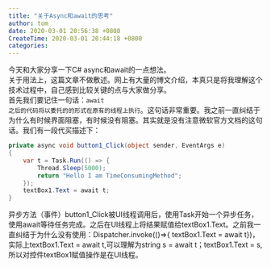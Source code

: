 ```yaml
---
title: "关于Async和await的思考"
author: tom
date: 2020-03-01 20:56:38 +0800
CreateTime: 2020-03-01 20:44:18 +0800
categories: 
---
```

今天和大家分享一下C# async和await的一点想法。  
关于用法上，这篇文章不做敷述。网上有大量的博文介绍，本真只是将我理解这个技术过程中，自己感到比较关键的点与大家做分享。  
首先我们要记住一句话：<code>await 之后的代码将以委托的的形式在原有的线程上执行</code>。这句话非常重要。我之前一直纠结于为什么有时候界面阻塞，有时候没有阻塞。其实就是没有注意微软官方文档的这句话。我们有一段代买描述下：  
```csharp
private async void button1_Click(object sender, EventArgs e)
{
    var t = Task.Run(() => {
        Thread.Sleep(5000);
        return "Hello I am TimeConsumingMethod";
    });
    textBox1.Text = await t;
}
``` 
异步方法（事件）button1_Click被UI线程调用后，使用Task开始一个异步任务，使用await等待任务完成。之后在UI线程上将结果赋值给textBox1.Text。之前我一直纠结于为什么没有使用：Dispatcher.invoke(()=>{ textBox1.Text = await t})，实际上textBox1.Text = await t,可以理解为string s = await t；textBox1.Text = s,所以对控件textBox1赋值操作是在UI线程。
 

